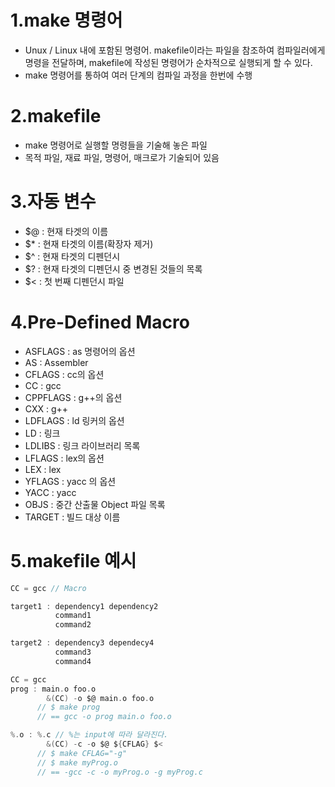 1.make 명령어
=============
 - Unux / Linux 내에 포함된 명령어. makefile이라는 파일을 참조하여 컴파일러에게 명령을 전달하며, makefile에 작성된 명령어가 순차적으로 실행되게 할 수 있다.
 - make 명령어를 통하여 여러 단계의 컴파일 과정을 한번에 수행

2.makefile
==========
 - make 명령어로 실행할 명령들을 기술해 놓은 파일
 - 목적 파일, 재료 파일, 명령어, 매크로가 기술되어 있음

3.자동 변수
===========
 - $@ : 현재 타겟의 이름
 - $* : 현재 타겟의 이름(확장자 제거)
 - $^ : 현재 타겟의 디펜던시
 - $? : 현재 타겟의 디펜던시 중 변경된 것들의 목록
 - $< : 첫 번째 디펜던시 파일

4.Pre-Defined Macro
===================
 - ASFLAGS : as 명령어의 옵션
 - AS : Assembler
 - CFLAGS : cc의 옵션
 - CC : gcc
 - CPPFLAGS : g++의 옵션
 - CXX : g++
 - LDFLAGS : ld 링커의 옵션
 - LD : 링크
 - LDLIBS : 링크 라이브러리 목록
 - LFLAGS : lex의 옵션
 - LEX : lex
 - YFLAGS : yacc 의 옵션
 - YACC : yacc
 - OBJS : 중간 산출물 Object 파일 목록
 - TARGET : 빌드 대상 이름

5.makefile 예시
===============
```c
CC = gcc // Macro

target1 : dependency1 dependency2
          command1
          command2

target2 : dependency3 dependecy4
          command3
          command4
```
```c
CC = gcc
prog : main.o foo.o
        &(CC) -o $@ main.o foo.o
      // $ make prog
      // == gcc -o prog main.o foo.o

%.o : %.c // %는 input에 따라 달라진다.
        &(CC) -c -o $@ ${CFLAG} $<
      // $ make CFLAG="-g"
      // $ make myProg.o
      // == -gcc -c -o myProg.o -g myProg.c
```
